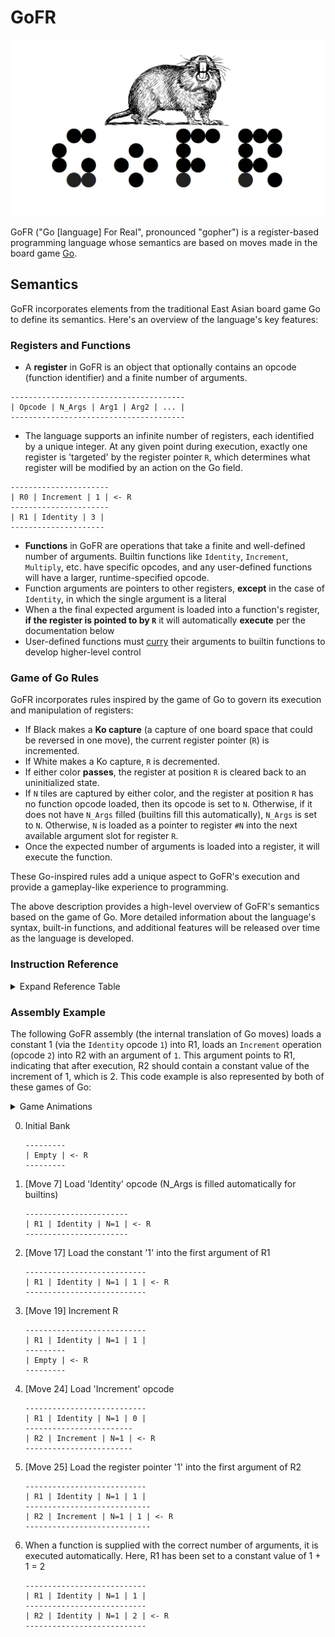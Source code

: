 # GoFR

![GoFR Logo](media/gofr_logo.png)

GoFR ("Go [language] For Real", pronounced "gopher") is a register-based programming language whose semantics are based on moves made in the board game [Go](https://en.wikipedia.org/wiki/Go_(game)).

## Semantics

GoFR incorporates elements from the traditional East Asian board game Go to define its semantics. Here's an overview of the language's key features:

### Registers and Functions

- A **register** in GoFR is an object that optionally contains an opcode (function identifier) and a finite number of arguments.
```
---------------------------------------
| Opcode | N_Args | Arg1 | Arg2 | ... |
---------------------------------------
```
- The language supports an infinite number of registers, each identified by a unique integer. At any given point during execution, exactly one register is 'targeted' by the register pointer `R`, which determines what register will be modified by an action on the Go field.
```
----------------------
| R0 | Increment | 1 | <- R
----------------------
| R1 | Identity | 3 |
---------------------
```
- **Functions** in GoFR are operations that take a finite and well-defined number of arguments. Builtin functions like `Identity`, `Increment`, `Multiply`, etc. have specific opcodes, and any user-defined functions will have a larger, runtime-specified opcode. 
- Function arguments are pointers to other registers, **except** in the case of `Identity`, in which the single argument is a literal
- When a the final expected argument is loaded into a function's register, **if the register is pointed to by `R`** it will automatically **execute** per the documentation below
- User-defined functions must [curry](https://en.wikipedia.org/wiki/Currying) their arguments to builtin functions to develop higher-level control

### Game of Go Rules

GoFR incorporates rules inspired by the game of Go to govern its execution and manipulation of registers:

- If Black makes a **Ko capture** (a capture of one board space that could be reversed in one move), the current register pointer (`R`) is incremented.
- If White makes a Ko capture, `R` is decremented.
- If either color **passes**, the register at position `R` is cleared back to an uninitialized state.
- If `N` tiles are captured by either color, and the register at position `R` has no function opcode loaded, then its opcode is set to `N`. Otherwise, if it does not have `N_Args` filled (builtins fill this automatically), `N_Args` is set to `N`. Otherwise, `N` is loaded as a pointer to register `#N` into the next available argument slot for register `R`.
- Once the expected number of arguments is loaded into a register, it will execute the function.

These Go-inspired rules add a unique aspect to GoFR's execution and provide a gameplay-like experience to programming.

The above description provides a high-level overview of GoFR's semantics based on the game of Go. More detailed information about the language's syntax, built-in functions, and additional features will be released over time as the language is developed.

### Instruction Reference 

<details>
    <summary> Expand Reference Table</summary>

| n | Name | N_Args | Description |
|---|---|---|---|
| 1 | Identity | 1 | A special function for many reasons: it does not get executed, and its argument is a constant value rather than a pointer. If a data load is executed in Go while `R` points to an Identity instruction, it will be overwritten with the new value |
| 2 | Jump | 1 | Jumps to the register pointed at by its argument |
| 3 | Move | 3 | Copies the contents of all registers in the range `[Arg1:Arg2]` to `Arg3`. E.g. if `Move 1 5 6` is executed, registers `R1`, `R2`, `R3`, `R4`, and `R5` will be copied to positions `R6`, `R7`, `R8`, `R9`, and `R10` - maintaining their order |
| 4 | Load | 2 | Loads the data from an `Identity` pointed at by `Arg1` into the next available slot at register `Arg2`, acting like a Go capture. `Load` allows for preparing instructions for `JumpAndExec` as it does not execute fully-loaded functions automatically |
| 5 | Increment | 1 | Increments the value pointed at by its argument (will soon be deprecated in favor of Add) |
| 6 | Decrement | 1 | Decrements the value pointed at by its argument (will soon be deprecated in favor of Subtract) |
<!-- | 4 | Move | 2 | Copy the contents of the register at Arg1 to the register at Arg2 |
| 5 | JumpAndExec | 1 | [See description below](#jumpandexec) |
| 6 | Break | 1 | Breaks JumpAndExec loop | -->

#### JumpAndExec

To maintain Turing-Completeness, `JumpAndExec` and `Break` functions are planned. `JumpAndExec` will jump to register `Arg1` and sequentially execute registers until it reaches a `Break` instruction.

</details>

### Assembly Example

The following GoFR assembly (the internal translation of Go moves) loads a 
constant 1 (via the `Identity` opcode `1`) into R1, loads an `Increment` operation
(opcode `2`) into R2 with an argument of `1`. This argument points to R1, indicating
that after execution, R2 should contain a constant value of the increment of 1, 
which is 2. This code example is also represented by both of these games of Go: 
<details>
    <summary>Game Animations</summary>

| Step in ASM | Move in Game |
|---|---|
| 1 | 7 |
| 2 | 17 |
| 3 | 19 | 
| 4 | 24 |
| 5 | 25 |

![assembly example gif](media/asm_demo/demo-1.gif)

| Step in ASM | Move in Game |
|---|---|
| 1 | 3 |
| 2 | 12 |
| 3 | 13 | 
| 4 | 17 |
| 5 | 19 |

![assembly example gif](media/asm_demo/demo-2.gif)

</details>

0. Initial Bank
    ```
    ---------
    | Empty | <- R
    ---------
    ```
1. [Move 7] Load 'Identity' opcode (N_Args is filled automatically for builtins)
    ```
    -----------------------
    | R1 | Identity | N=1 | <- R
    -----------------------
    ```
2. [Move 17] Load the constant '1' into the first argument of R1
    ```
    ---------------------------
    | R1 | Identity | N=1 | 1 | <- R
    ---------------------------
    ```
3. [Move 19] Increment R
    ```
    ---------------------------
    | R1 | Identity | N=1 | 1 |
    ---------
    | Empty | <- R
    ---------
    ```
4. [Move 24] Load 'Increment' opcode
    ```
    ---------------------------
    | R1 | Identity | N=1 | 0 |
    ------------------------
    | R2 | Increment | N=1 | <- R
    ------------------------
    ```
5. [Move 25] Load the register pointer '1' into the first argument of R2
    ```
    ---------------------------
    | R1 | Identity | N=1 | 1 |
    ----------------------------
    | R2 | Increment | N=1 | 1 | <- R
    ----------------------------
    ```
6. When a function is supplied with the correct number of arguments, it is executed automatically. Here, R1 has been set to a constant value of 1 + 1 = 2
    ```
    ---------------------------
    | R1 | Identity | N=1 | 1 |
    ---------------------------
    | R2 | Identity | N=1 | 2 | <- R
    ---------------------------
    ```
